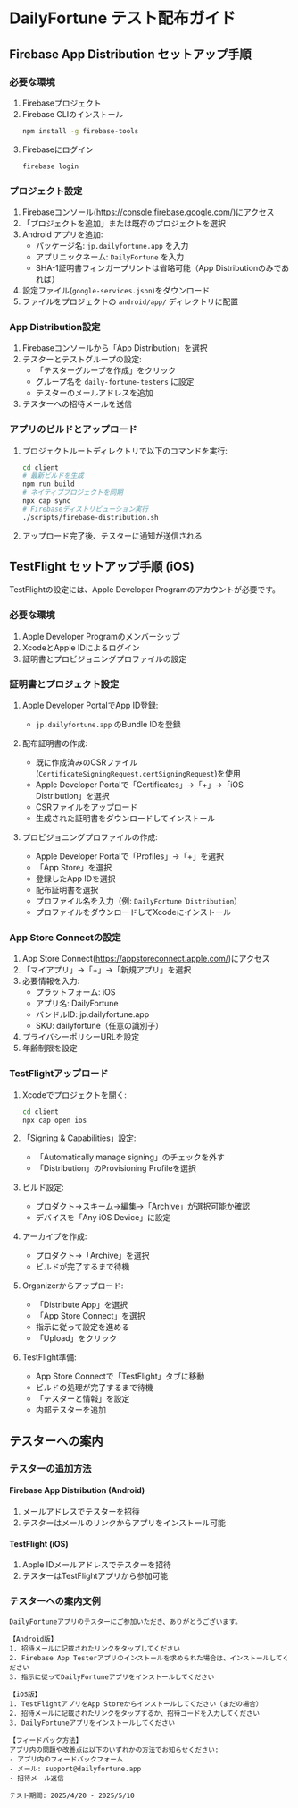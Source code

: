 # DailyFortune テスト配布ガイド

## Firebase App Distribution セットアップ手順

### 必要な環境

1. Firebaseプロジェクト
2. Firebase CLIのインストール
   ```bash
   npm install -g firebase-tools
   ```
3. Firebaseにログイン
   ```bash
   firebase login
   ```

### プロジェクト設定

1. Firebaseコンソール(https://console.firebase.google.com/)にアクセス
2. 「プロジェクトを追加」または既存のプロジェクトを選択
3. Android アプリを追加:
   - パッケージ名: `jp.dailyfortune.app` を入力
   - アプリニックネーム: `DailyFortune` を入力
   - SHA-1証明書フィンガープリントは省略可能（App Distributionのみであれば）
4. 設定ファイル(`google-services.json`)をダウンロード
5. ファイルをプロジェクトの `android/app/` ディレクトリに配置

### App Distribution設定

1. Firebaseコンソールから「App Distribution」を選択
2. テスターとテストグループの設定:
   - 「テスターグループを作成」をクリック
   - グループ名を `daily-fortune-testers` に設定
   - テスターのメールアドレスを追加
3. テスターへの招待メールを送信

### アプリのビルドとアップロード

1. プロジェクトルートディレクトリで以下のコマンドを実行:
   ```bash
   cd client
   # 最新ビルドを生成
   npm run build
   # ネイティブプロジェクトを同期
   npx cap sync
   # Firebaseディストリビューション実行
   ./scripts/firebase-distribution.sh
   ```

2. アップロード完了後、テスターに通知が送信される

## TestFlight セットアップ手順 (iOS)

TestFlightの設定には、Apple Developer Programのアカウントが必要です。

### 必要な環境

1. Apple Developer Programのメンバーシップ
2. XcodeとApple IDによるログイン
3. 証明書とプロビジョニングプロファイルの設定

### 証明書とプロジェクト設定

1. Apple Developer PortalでApp ID登録:
   - `jp.dailyfortune.app` のBundle IDを登録

2. 配布証明書の作成:
   - 既に作成済みのCSRファイル(`CertificateSigningRequest.certSigningRequest`)を使用
   - Apple Developer Portalで「Certificates」→「+」→「iOS Distribution」を選択
   - CSRファイルをアップロード
   - 生成された証明書をダウンロードしてインストール

3. プロビジョニングプロファイルの作成:
   - Apple Developer Portalで「Profiles」→「+」を選択
   - 「App Store」を選択
   - 登録したApp IDを選択
   - 配布証明書を選択
   - プロファイル名を入力（例: `DailyFortune Distribution`）
   - プロファイルをダウンロードしてXcodeにインストール

### App Store Connectの設定

1. App Store Connect(https://appstoreconnect.apple.com/)にアクセス
2. 「マイアプリ」→「+」→「新規アプリ」を選択
3. 必要情報を入力:
   - プラットフォーム: iOS
   - アプリ名: DailyFortune
   - バンドルID: jp.dailyfortune.app
   - SKU: dailyfortune（任意の識別子）
4. プライバシーポリシーURLを設定
5. 年齢制限を設定

### TestFlightアップロード

1. Xcodeでプロジェクトを開く:
   ```bash
   cd client
   npx cap open ios
   ```

2. 「Signing & Capabilities」設定:
   - 「Automatically manage signing」のチェックを外す
   - 「Distribution」のProvisioning Profileを選択

3. ビルド設定:
   - プロダクト→スキーム→編集→「Archive」が選択可能か確認
   - デバイスを「Any iOS Device」に設定

4. アーカイブを作成:
   - プロダクト→「Archive」を選択
   - ビルドが完了するまで待機

5. Organizerからアップロード:
   - 「Distribute App」を選択
   - 「App Store Connect」を選択
   - 指示に従って設定を進める
   - 「Upload」をクリック

6. TestFlight準備:
   - App Store Connectで「TestFlight」タブに移動
   - ビルドの処理が完了するまで待機
   - 「テスターと情報」を設定
   - 内部テスターを追加

## テスターへの案内

### テスターの追加方法

#### Firebase App Distribution (Android)
1. メールアドレスでテスターを招待
2. テスターはメールのリンクからアプリをインストール可能

#### TestFlight (iOS)
1. Apple IDメールアドレスでテスターを招待
2. テスターはTestFlightアプリから参加可能

### テスターへの案内文例

```
DailyFortuneアプリのテスターにご参加いただき、ありがとうございます。

【Android版】
1. 招待メールに記載されたリンクをタップしてください
2. Firebase App Testerアプリのインストールを求められた場合は、インストールしてください
3. 指示に従ってDailyFortuneアプリをインストールしてください

【iOS版】
1. TestFlightアプリをApp Storeからインストールしてください（まだの場合）
2. 招待メールに記載されたリンクをタップするか、招待コードを入力してください
3. DailyFortuneアプリをインストールしてください

【フィードバック方法】
アプリ内の問題や改善点は以下のいずれかの方法でお知らせください:
- アプリ内のフィードバックフォーム
- メール: support@dailyfortune.app
- 招待メール返信

テスト期間: 2025/4/20 - 2025/5/10
```